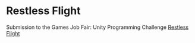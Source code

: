 # Restless Flight
 Submission to the Games Job Fair: Unity Programming Challenge
 [Restless Flight](Images/RestlessFlightCover.PNG)
